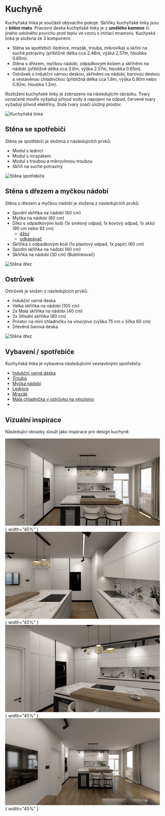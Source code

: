 # Kuchyně

Kuchyňská linka je součástí obývacího pokoje. Skříňky kuchyňské linky jsou v **bílém matu**. Pracovní deska kuchyňské linky je z **umělého kamene** či jiného odolného povrchu proti teplu ve vzoru s imitací mramoru. Kuchyská linka je složena ze 3 komponent:

* Stěna se spotřebiči (lednice, mrazák, trouba, mikrovlka) a skříní na suché potraviny (přibližně délka cca 2.48m, výška 2.57m, hloubka 0.65m).
* Stěna s dřezem, myčkou nádobí, odpadkovým košem a skříněmi na nádobí (přibližně délka cca 3.6m, výška 2.57m, hloubka 0.65m).
* Ostrůvek s indukční varnou deskou, skříněmi na nádobí, barovou deskou a vestavěnou chladničkou (přibližná délka cca 1.8m, výška 0.90m nebo 0.92m, hloubka 1.2m).

Rozložení kuchyňské linky je zobrazeno na následujícím obrázku. Tvary označené modře vyžadují přívod vody a napojení na odpad, červené tvary vyžadují přívod elektřiny, žluté tvary značí uložný prostor.

![Kuchyňská linka](../static/drawings/floor-plan.furniched.drawio)

## Stěna se spotřebiči

Stěna se spotřebiči je složena z následujících prvků:

- Modul s lednicí
- Modul s mrazákem
- Modul s troubou a mikrovlnnou troubou
- Skříň na suché potraviny

![Stěna spotřebiče](../static/drawings/kitchen.wall-appliances.drawio)

## Stěna s dřezem a myčkou nádobí

Stěna s dřezem a myčkou nádobí je složena z následujících prvků:

- Spodní skříňka na nádobí (60 cm)
- Myčka na nádobí (60 cm)
- Dřez s odpadkovými koši (1x směsný odpad, 1x kovový odpad, 1x sklo) (90 cm nebo 92 cm)
    - [džez](https://eshop-franke.cz/jednodrezy-kulate-drezy/100964-kuchynsky-drez-franke-kubus-2-kng-110-62-matna-cerna-7612985906777.html)
    - [odkapávač](https://eshop-franke.cz/misky-do-drezu/26359-miska-franke-1120066060-pro-drezy-mrg-7612980052851.html)
- Skříňka s odpadkovým koši (1x plastový odpad, 1x papír) (60 cm)
- Spodní skříňka na nádobí (60 cm)
- Skříňka na nádobí (30 cm) (Bublinkovač)

![Stěna dřez](../static/drawings/kitchen.wall-watter.drawio)

## Ostrůvek

Ostrůvek je složen z následujících prvků:

- Indukční varná deska
- Velká skříňka na nádobí (100 cm) 
- 2x Malá skříňka na nádobí (40 cm)
- 2x Střední skříňka (60 cm)
- Prostor na mini chladničku na víno/pivo (výška 75 cm x šířka 60 cm)
- Dřevěná barová deska

![Stěna dřez](../static/drawings/kitchen.island.drawio)

## Vybavení / spotřebiče

Kuchyňská linka je vybavena následujícími vestavěnými spotřebičy:

- [Indukční varná deska](https://www.alza.cz/siemens-ex875hvc1e-d7992065.htm)
- [Trouba](https://www.alza.cz/bosch-hsg7361b1-d7978652.htm)
- [Myčka nádobí](https://www.alza.cz/bosch-smv8ycx03e-d6751313.htm)
- [Lednice](https://www.alza.cz/aeg-mastery-ske818d1ds-d6703364.htm)
- [Mrazák](https://www.alza.cz/vestfrost-vr-bf27912h1s-d6497732.htm)
- [Malá chladnička v ostrůvku na víno/pivo](https://www.alza.cz/haier-hws49ga-d5889133.htm)
-

## Vizuální inspirace

Následující obrazky slouží jako inspirace pro design kuchyně.

![Kitchen main](../static/img/kitchen/kitchen.main.jpg){ width="45%" }
![Kitchen side](../static/img/kitchen/kitchen.side.jpg){ width="45%" }
![Kitchen side](../static/img/kitchen/kitchen.side.alt.jpg){ width="45%" }
![Kitchen side](../static/img/kitchen/kitchen.front.jpg){ width="45%" }



